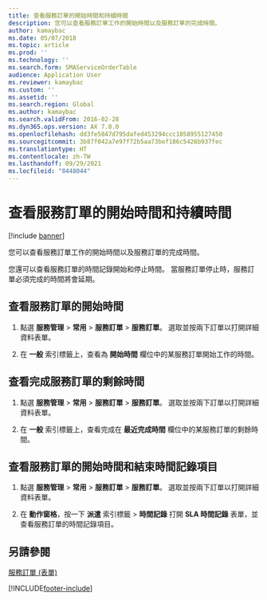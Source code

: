 ```yaml
---
title: 查看服務訂單的開始時間和持續時間
description: 您可以查看服務訂單工作的開始時間以及服務訂單的完成時間。
author: kamaybac
ms.date: 05/07/2018
ms.topic: article
ms.prod: ''
ms.technology: ''
ms.search.form: SMAServiceOrderTable
audience: Application User
ms.reviewer: kamaybac
ms.custom: ''
ms.assetid: ''
ms.search.region: Global
ms.author: kamaybac
ms.search.validFrom: 2016-02-28
ms.dyn365.ops.version: AX 7.0.0
ms.openlocfilehash: dd3fe5847d795dafed453294ccc1058955127450
ms.sourcegitcommit: 3b87f042a7e97f72b5aa73bef186c5426b937fec
ms.translationtype: HT
ms.contentlocale: zh-TW
ms.lasthandoff: 09/29/2021
ms.locfileid: "8448044"
---
```

# <a name="view-the-start-time-and-duration-of-a-service-order"></a>查看服務訂單的開始時間和持續時間 

[!include [banner](../includes/banner.md)]


您可以查看服務訂單工作的開始時間以及服務訂單的完成時間。

您還可以查看服務訂單的時間記錄開始和停止時間。 當服務訂單停止時，服務訂單必須完成的時間將會延期。

## <a name="view-the-start-time-for-a-service-order"></a>查看服務訂單的開始時間

1.  點選 **服務管理** \> **常用** \> **服務訂單** \> **服務訂單**。 選取並按兩下訂單以打開詳細資料表單。

2.  在 **一般** 索引標籤上，查看為 **開始時間** 欄位中的某服務訂單開始工作的時間。

## <a name="view-the-time-remaining-to-complete-a-service-order"></a>查看完成服務訂單的剩餘時間

1.  點選 **服務管理** \> **常用** \> **服務訂單** \> **服務訂單**。 選取並按兩下訂單以打開詳細資料表單。

2.  在 **一般** 索引標籤上，查看完成在 **最近完成時間** 欄位中的某服務訂單的剩餘時間。

## <a name="view-the-start-time-and-stop-time-recording-entries-for-a-service-order"></a>查看服務訂單的開始時間和結束時間記錄項目

1.  點選 **服務管理** \> **常用** \> **服務訂單** \> **服務訂單**。 選取並按兩下訂單以打開詳細資料表單。

2.  在 **動作窗格**，按一下 **派遣** 索引標籤 \> **時間記錄** 打開 **SLA 時間記錄** 表單，並查看服務訂單的時間記錄項目。

## <a name="see-also"></a>另請參閱

[服務訂單 (表單)](https://technet.microsoft.com/library/aa554361\(v=ax.60\))

  




[!INCLUDE[footer-include](../../includes/footer-banner.md)]